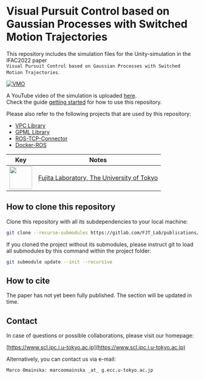# Visual Pursuit Control based on Gaussian Processes with Switched Motion Trajectories

This repository includes the simulation files for the Unity-simulation in the IFAC2022 paper  
`Visual Pursuit Control based on Gaussian Processes with Switched Motion Trajectories`.

[![VMO](images/header.gif)][YT]

A YouTube video of the simulation is uploaded [here][YT].  
Check the guide [getting started](GETTING_STARTED.md) for how to use this repository.

Please also refer to the following projects that are used by this repository:

- [VPC Library][VPC]
- [GPML Library][GPML]
- [ROS-TCP-Connector][ROS-TCP-Connector]
- [Docker-ROS][DOCKER-ROS]

| Key | Notes |
| --- | --- |
| [<img src="https://www.scl.ipc.i.u-tokyo.ac.jp/cgi-bin/wp-content/uploads/2020/05/ut_logo.png" height="60">](https://www.scl.ipc.i.u-tokyo.ac.jp) | [Fujita Laboratory, The University of Tokyo](https://www.scl.ipc.i.u-tokyo.ac.jp) |

## How to clone this repository

Clone this repository with all its subdependencies to your local machine:

```bash
git clone --recurse-submodules https://gitlab.com/FJT_Lab/publications/paper/ifac2022/vpc-switched-motion.git
```

If you cloned the project without its submodules, please instruct git to load all submodules by this command within the project folder:

```bash
git submodule update --init --recursive
```

## How to cite

The paper has not yet been fully published.
The section will be updated in time.

## Contact

In case of questions or possible collaborations, please visit our homepage:

[https://www.scl.ipc.i.u-tokyo.ac.jp](https://www.scl.ipc.i.u-tokyo.ac.jp)

Alternatively, you can contact us via e-mail:

```http
Marco Omainska: marcoomainska _at_ g.ecc.u-tokyo.ac.jp
```

[YT]:https://youtu.be/YxX8FoeyF8g
[VPC]:https://gitlab.com/FJT_Lab/research/vpc/visual-pursuit-control
[GPML]:http://gaussianprocess.org/gpml/code/matlab/doc/
[ROS-TCP-Connector]:https://github.com/Unity-Technologies/ROS-TCP-Connector
[DOCKER-ROS]:https://github.com/wojas/docker-mac-network
